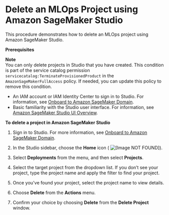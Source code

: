 # Delete an MLOps Project using Amazon SageMaker Studio<a name="sagemaker-projects-delete"></a>

This procedure demonstrates how to delete an MLOps project using Amazon SageMaker Studio\.

**Prerequisites**

**Note**  
You can only delete projects in Studio that you have created\. This condition is part of the service catalog permission `servicecatalog:TerminateProvisionedProduct` in the `AmazonSageMakerFullAccess` policy\. If needed, you can update this policy to remove this condition\.
+ An IAM account or IAM Identity Center to sign in to Studio\. For information, see [Onboard to Amazon SageMaker Domain](gs-studio-onboard.md)\.
+ Basic familiarity with the Studio user interface\. For information, see [Amazon SageMaker Studio UI Overview](studio-ui.md)\.

**To delete a project in Amazon SageMaker Studio**

1. Sign in to Studio\. For more information, see [Onboard to Amazon SageMaker Domain](gs-studio-onboard.md)\.

1. In the Studio sidebar, choose the **Home** icon \( ![\[Image NOT FOUND\]](http://docs.aws.amazon.com/sagemaker/latest/dg/images/studio/icons/house.png)\)\.

1. Select **Deployments** from the menu, and then select **Projects**\.

1. Select the target project from the dropdown list\. If you don’t see your project, type the project name and apply the filter to find your project\.

1. Once you've found your project, select the project name to view details\.

1. Choose **Delete** from the **Actions** menu\.

1. Confirm your choice by choosing **Delete** from the **Delete Project** window\.